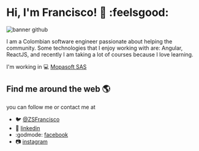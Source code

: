 # Hi, I'm Francisco!  :wave: :feelsgood:

![banner github](https://user-images.githubusercontent.com/47479378/89241526-c8f49580-d5c4-11ea-8780-62de11b41c43.jpg)

I am a Colombian software engineer passionate about helping the community. 
Some technologies that I enjoy working with are: Angular, ReactJS, and recently I am taking a lot of courses because I love learning.

I'm working in :computer: [Mopasoft SAS](https://www.mopasoft.com.co/)

## Find me around the web :earth_americas:

you can follow me or contact me at

- :bird: [@ZSFrancisco](https://twitter.com/ZSFrancisco)
- :blue_book: [linkedin](https://www.linkedin.com/in/zsfrancisco/)
- :godmode: [facebook](https://www.facebook.com/ZSFrancisco)
- :camera: [instagram](https://www.instagram.com/zsfrancisco/)
